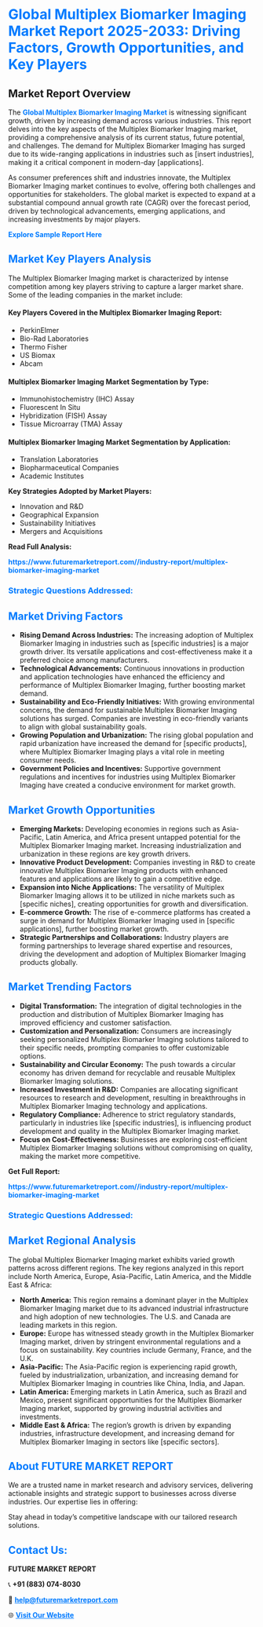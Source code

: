 <h1 style="color: #007BFF;">Global Multiplex Biomarker Imaging Market Report 2025-2033: Driving Factors, Growth Opportunities, and Key Players</h1>

<section id="overview">
<h2>Market Report Overview</h2>
<p>The <a href="https://www.futuremarketreport.com//industry-report/multiplex-biomarker-imaging-market" style="color: #007BFF; text-decoration: none;"><strong>Global Multiplex Biomarker Imaging Market</strong></a> is witnessing significant growth, driven by increasing demand across various industries. This report delves into the key aspects of the Multiplex Biomarker Imaging market, providing a comprehensive analysis of its current status, future potential, and challenges. The demand for Multiplex Biomarker Imaging has surged due to its wide-ranging applications in industries such as [insert industries], making it a critical component in modern-day [applications].</p>
<p>As consumer preferences shift and industries innovate, the Multiplex Biomarker Imaging market continues to evolve, offering both challenges and opportunities for stakeholders. The global market is expected to expand at a substantial compound annual growth rate (CAGR) over the forecast period, driven by technological advancements, emerging applications, and increasing investments by major players.</p>
</section>

<section id="overview">
<p><a href="https://www.futuremarketreport.com//request-sample/reportId=52509" style="color: #007BFF; text-decoration: none;"><strong>Explore Sample Report Here</strong></a></p>
</section>

<section id="key-players">
<h2 style="color: #007BFF;">Market Key Players Analysis</h2>
<p>The Multiplex Biomarker Imaging market is characterized by intense competition among key players striving to capture a larger market share. Some of the leading companies in the market include:</p>
<h4>Key Players Covered in the Multiplex Biomarker Imaging Report:</h4>
<ul><li>PerkinElmer</li><li>Bio-Rad Laboratories</li><li>Thermo Fisher</li><li>US Biomax</li><li>Abcam</li></ul>
<h4>Multiplex Biomarker Imaging Market Segmentation by Type:</h4>
<ul><li>Immunohistochemistry (IHC) Assay</li><li>Fluorescent In Situ</li><li>Hybridization (FISH) Assay</li><li>Tissue Microarray (TMA) Assay</li></ul>

<h4>Multiplex Biomarker Imaging Market Segmentation by Application:</h4>
<ul><li>Translation Laboratories</li><li>Biopharmaceutical Companies</li><li>Academic Institutes</li></ul>
<p><strong>Key Strategies Adopted by Market Players:</strong></p>
<ul>
<li>Innovation and R&D</li>
<li>Geographical Expansion</li>
<li>Sustainability Initiatives</li>
<li>Mergers and Acquisitions</li>
</ul>
</section>

<section>
<p><strong>Read Full Analysis: </strong></p><a href="https://www.futuremarketreport.com//industry-report/multiplex-biomarker-imaging-market" style="color: #007BFF; text-decoration: none;"><strong>https://www.futuremarketreport.com//industry-report/multiplex-biomarker-imaging-market</strong></a>
<h3 style="color: #007BFF;">Strategic Questions Addressed:</h3>
</section>

<section id="driving-factors">
<h2 style="color: #007BFF;">Market Driving Factors</h2>
<ul>
<li><strong>Rising Demand Across Industries:</strong> The increasing adoption of Multiplex Biomarker Imaging in industries such as [specific industries] is a major growth driver. Its versatile applications and cost-effectiveness make it a preferred choice among manufacturers.</li>
<li><strong>Technological Advancements:</strong> Continuous innovations in production and application technologies have enhanced the efficiency and performance of Multiplex Biomarker Imaging, further boosting market demand.</li>
<li><strong>Sustainability and Eco-Friendly Initiatives:</strong> With growing environmental concerns, the demand for sustainable Multiplex Biomarker Imaging solutions has surged. Companies are investing in eco-friendly variants to align with global sustainability goals.</li>
<li><strong>Growing Population and Urbanization:</strong> The rising global population and rapid urbanization have increased the demand for [specific products], where Multiplex Biomarker Imaging plays a vital role in meeting consumer needs.</li>
<li><strong>Government Policies and Incentives:</strong> Supportive government regulations and incentives for industries using Multiplex Biomarker Imaging have created a conducive environment for market growth.</li>
</ul>
</section>

<section id="growth-opportunities">
<h2 style="color: #007BFF;">Market Growth Opportunities</h2>
<ul>
<li><strong>Emerging Markets:</strong> Developing economies in regions such as Asia-Pacific, Latin America, and Africa present untapped potential for the Multiplex Biomarker Imaging market. Increasing industrialization and urbanization in these regions are key growth drivers.</li>
<li><strong>Innovative Product Development:</strong> Companies investing in R&D to create innovative Multiplex Biomarker Imaging products with enhanced features and applications are likely to gain a competitive edge.</li>
<li><strong>Expansion into Niche Applications:</strong> The versatility of Multiplex Biomarker Imaging allows it to be utilized in niche markets such as [specific niches], creating opportunities for growth and diversification.</li>
<li><strong>E-commerce Growth:</strong> The rise of e-commerce platforms has created a surge in demand for Multiplex Biomarker Imaging used in [specific applications], further boosting market growth.</li>
<li><strong>Strategic Partnerships and Collaborations:</strong> Industry players are forming partnerships to leverage shared expertise and resources, driving the development and adoption of Multiplex Biomarker Imaging products globally.</li>
</ul>
</section>

<section id="trending-factors">
<h2 style="color: #007BFF;">Market Trending Factors</h2>
<ul>
<li><strong>Digital Transformation:</strong> The integration of digital technologies in the production and distribution of Multiplex Biomarker Imaging has improved efficiency and customer satisfaction.</li>
<li><strong>Customization and Personalization:</strong> Consumers are increasingly seeking personalized Multiplex Biomarker Imaging solutions tailored to their specific needs, prompting companies to offer customizable options.</li>
<li><strong>Sustainability and Circular Economy:</strong> The push towards a circular economy has driven demand for recyclable and reusable Multiplex Biomarker Imaging solutions.</li>
<li><strong>Increased Investment in R&D:</strong> Companies are allocating significant resources to research and development, resulting in breakthroughs in Multiplex Biomarker Imaging technology and applications.</li>
<li><strong>Regulatory Compliance:</strong> Adherence to strict regulatory standards, particularly in industries like [specific industries], is influencing product development and quality in the Multiplex Biomarker Imaging market.</li>
<li><strong>Focus on Cost-Effectiveness:</strong> Businesses are exploring cost-efficient Multiplex Biomarker Imaging solutions without compromising on quality, making the market more competitive.</li>
</ul>
</section>

<section>
<p><strong>Get Full Report: </strong></p><a href="https://www.futuremarketreport.com//industry-report/multiplex-biomarker-imaging-market" style="color: #007BFF; text-decoration: none;"><strong>https://www.futuremarketreport.com//industry-report/multiplex-biomarker-imaging-market</strong></a>
<h3 style="color: #007BFF;">Strategic Questions Addressed:</h3>
</section>


<section id="regional-analysis">
<h2 style="color: #007BFF;">Market Regional Analysis</h2>
<p>The global Multiplex Biomarker Imaging market exhibits varied growth patterns across different regions. The key regions analyzed in this report include North America, Europe, Asia-Pacific, Latin America, and the Middle East & Africa:</p>
<ul>
<li><strong>North America:</strong> This region remains a dominant player in the Multiplex Biomarker Imaging market due to its advanced industrial infrastructure and high adoption of new technologies. The U.S. and Canada are leading markets in this region.</li>
<li><strong>Europe:</strong> Europe has witnessed steady growth in the Multiplex Biomarker Imaging market, driven by stringent environmental regulations and a focus on sustainability. Key countries include Germany, France, and the U.K.</li>
<li><strong>Asia-Pacific:</strong> The Asia-Pacific region is experiencing rapid growth, fueled by industrialization, urbanization, and increasing demand for Multiplex Biomarker Imaging in countries like China, India, and Japan.</li>
<li><strong>Latin America:</strong> Emerging markets in Latin America, such as Brazil and Mexico, present significant opportunities for the Multiplex Biomarker Imaging market, supported by growing industrial activities and investments.</li>
<li><strong>Middle East & Africa:</strong> The region’s growth is driven by expanding industries, infrastructure development, and increasing demand for Multiplex Biomarker Imaging in sectors like [specific sectors].</li>
</ul>
</section>

<footer>
<h2 style="color: #007BFF;">About FUTURE MARKET REPORT</h2>
<p>We are a trusted name in market research and advisory services, delivering actionable insights and strategic support to businesses across diverse industries. Our expertise lies in offering:</p>

<p>Stay ahead in today’s competitive landscape with our tailored research solutions.</p>

<h2 style="color: #007BFF;">Contact Us:</h2>
<p><strong>FUTURE MARKET REPORT</strong></p>
<p>📞 <strong>+91 (883) 074-8030</strong></p>
<p>📧 <strong><a href="mailto:help@futuremarketreport.com" style="color: #007BFF;">help@futuremarketreport.com</a></strong></p>
<p>🌐 <strong><a href="https://www.futuremarketreport.com/" style="color: #007BFF;">Visit Our Website</a></strong></p>
</footer>